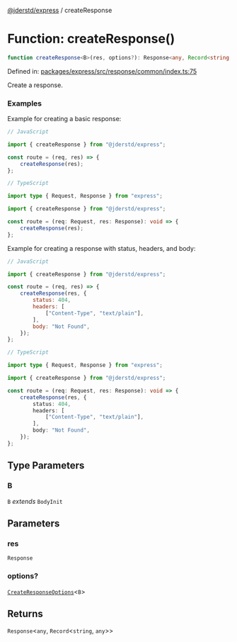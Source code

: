 [@jderstd/express](../README.md) / createResponse

# Function: createResponse()

```ts
function createResponse<B>(res, options?): Response<any, Record<string, any>>;
```

Defined in: [packages/express/src/response/common/index.ts:75](https://github.com/jderstd/express/blob/dc8e23ecb252a7c584d782d1594902f4da1ae110/packages/express/src/response/common/index.ts#L75)

Create a response.

### Examples

Example for creating a basic response:

```js
// JavaScript

import { createResponse } from "@jderstd/express";

const route = (req, res) => {
    createResponse(res);
};
```

```ts
// TypeScript

import type { Request, Response } from "express";

import { createResponse } from "@jderstd/express";

const route = (req: Request, res: Response): void => {
    createResponse(res);
};
```

Example for creating a response with status, headers, and body:

```js
// JavaScript

import { createResponse } from "@jderstd/express";

const route = (req, res) => {
    createResponse(res, {
        status: 404,
        headers: [
            ["Content-Type", "text/plain"],
        ],
        body: "Not Found",
    });
};
```

```ts
// TypeScript

import type { Request, Response } from "express";

import { createResponse } from "@jderstd/express";

const route = (req: Request, res: Response): void => {
    createResponse(res, {
        status: 404,
        headers: [
            ["Content-Type", "text/plain"],
        ],
        body: "Not Found",
    });
};
```

## Type Parameters

### B

`B` *extends* `BodyInit`

## Parameters

### res

`Response`

### options?

[`CreateResponseOptions`](../type-aliases/CreateResponseOptions.md)\<`B`\>

## Returns

`Response`\<`any`, `Record`\<`string`, `any`\>\>
